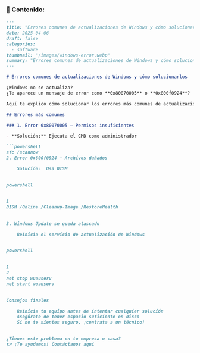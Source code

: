 ### 📝 Contenido:

```markdown
---
title: "Errores comunes de actualizaciones de Windows y cómo solucionarlos"
date: 2025-04-06
draft: false
categories:
  - software
thumbnail: "/images/windows-error.webp"
summary: "Errores comunes de actualizaciones de Windows y cómo solucionarlos"
---

# Errores comunes de actualizaciones de Windows y cómo solucionarlos

¿Windows no se actualiza?  
¿Te aparece un mensaje de error como **0x80070005** o **0x800f0924**?

Aquí te explico cómo solucionar los errores más comunes de actualizaciones de Windows.

## Errores más comunes

### 1. Error 0x80070005 – Permisos insuficientes

- **Solución:** Ejecuta el CMD como administrador

```powershell
sfc /scannow
2. Error 0x800f0924 – Archivos dañados 

    Solución:  Usa DISM
     

powershell
 
 
1
DISM /Online /Cleanup-Image /RestoreHealth
 
 
3. Windows Update se queda atascado 

    Reinicia el servicio de actualización de Windows
     

powershell
 
 
1
2
net stop wuauserv
net start wuauserv
 
 
Consejos finales 

    Reinicia tu equipo antes de intentar cualquier solución
    Asegúrate de tener espacio suficiente en disco
    Si no te sientes seguro, ¡contrata a un técnico!
     

¿Tienes este problema en tu empresa o casa?
👉 ¡Te ayudamos! Contáctanos aquí  